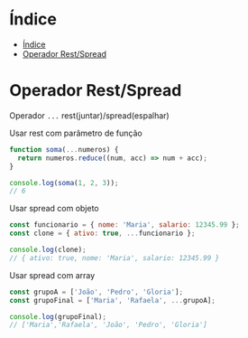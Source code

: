 # Índice

- [Índice](#índice)
- [Operador Rest/Spread](#operador-restspread)

# Operador Rest/Spread

Operador `...` rest(juntar)/spread(espalhar)

Usar rest com parâmetro de função

```js
function soma(...numeros) {
  return numeros.reduce((num, acc) => num + acc);
}

console.log(soma(1, 2, 3));
// 6
```

Usar spread com objeto

```js
const funcionario = { nome: 'Maria', salario: 12345.99 };
const clone = { ativo: true, ...funcionario };

console.log(clone);
// { ativo: true, nome: 'Maria', salario: 12345.99 }
```

Usar spread com array

```js
const grupoA = ['João', 'Pedro', 'Gloria'];
const grupoFinal = ['Maria', 'Rafaela', ...grupoA];

console.log(grupoFinal);
// ['Maria','Rafaela', 'João', 'Pedro', 'Gloria']
```

